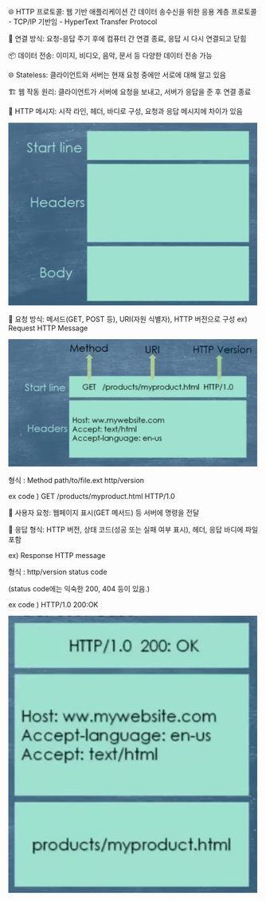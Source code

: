 🌐 HTTP 프로토콜: 웹 기반 애플리케이션 간 데이터 송수신을 위한 응용 계층 프로토콜
     - TCP/IP 기반임
     - HyperText Transfer Protocol

🤝 연결 방식: 요청-응답 주기 후에 컴퓨터 간 연결 종료, 응답 시 다시 연결되고 닫힘

📦 데이터 전송: 이미지, 비디오, 음악, 문서 등 다양한 데이터 전송 가능

🌐 Stateless: 클라이언트와 서버는 현재 요청 중에만 서로에 대해 알고 있음

🏗️ 웹 작동 원리: 클라이언트가 서버에 요청을 보내고, 서버가 응답을 준 후 연결 종료

📄 HTTP 메시지: 시작 라인, 헤더, 바디로 구성, 요청과 응답 메시지에 차이가 있음

<img src="https://github.com/Imj0707/Blog/blob/main/Src/HTTP1.png" width=500>

📡 요청 방식: 메서드(GET, POST 등), URI(자원 식별자), HTTP 버전으로 구성
ex) Request HTTP Message

<img src="https://github.com/Imj0707/Blog/blob/main/Src/HTTP2.png" width=500>

형식 : Method path/to/file.ext http/version

ex code ) GET /products/myproduct.html HTTP/1.0

👤 사용자 요청: 웹페이지 표시(GET 메서드) 등 서버에 명령을 전달

📑 응답 형식: HTTP 버전, 상태 코드(성공 또는 실패 여부 표시), 헤더, 응답 바디에 파일 포함

ex) Response HTTP message

형식 : http/version status code

(status code에는 익숙한 200, 404 등이 있음.)

ex code ) HTTP/1.0 200:OK

<img src="https://github.com/Imj0707/Blog/blob/main/Src/HTTP3.png" width=500>
